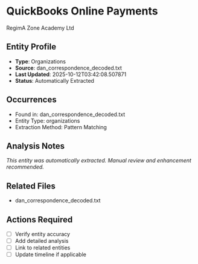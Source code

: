 # QuickBooks Online Payments
RegimA Zone Academy Ltd

## Entity Profile
- **Type**: Organizations
- **Source**: dan_correspondence_decoded.txt
- **Last Updated**: 2025-10-12T03:42:08.507871
- **Status**: Automatically Extracted

## Occurrences
- Found in: dan_correspondence_decoded.txt
- Entity Type: organizations
- Extraction Method: Pattern Matching

## Analysis Notes
*This entity was automatically extracted. Manual review and enhancement recommended.*

## Related Files
- dan_correspondence_decoded.txt

## Actions Required
- [ ] Verify entity accuracy
- [ ] Add detailed analysis
- [ ] Link to related entities
- [ ] Update timeline if applicable
